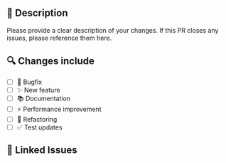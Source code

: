 ## 📝 Description
Please provide a clear description of your changes. If this PR closes any issues, please reference them here.

## 🔍 Changes include
- [ ] 🐛 Bugfix
- [ ] ✨ New feature
- [ ] 📚 Documentation
- [ ] ⚡ Performance improvement
- [ ] 🔨 Refactoring
- [ ] ✅ Test updates

## 🔗 Linked Issues
<!-- Link any related issues using #issue_number -->